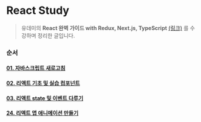 # React Study

> 유데미의 **React 완벽 가이드 with Redux, Next.js, TypeScript** [(링크)](https://www.udemy.com/share/105Csu3@ntZZ-q-lSoOeGdhWRHDxICZOgssnbiKSxDboDSi1anyj3swdgRocSWcjasAJ4e3QIA==/) 를 수강하며 정리한 글입니다.

### 순서

#### [01. 자바스크립트 새로고침](https://github.com/malgamlee/Study/tree/main/React/01.%20%EC%9E%90%EB%B0%94%EC%8A%A4%ED%81%AC%EB%A6%BD%ED%8A%B8%20%EC%83%88%EB%A1%9C%EA%B3%A0%EC%B9%A8)
#### [02. 리액트 기초 및 실습 컴포넌트](https://github.com/malgamlee/Study/tree/main/React/02.%20%EB%A6%AC%EC%95%A1%ED%8A%B8%20%EA%B8%B0%EC%B4%88%20%EB%B0%8F%20%EC%8B%A4%EC%8A%B5%20%EC%BB%B4%ED%8F%AC%EB%84%8C%ED%8A%B8)
#### [03. 리액트 state 및 이벤트 다루기](https://github.com/malgamlee/Study/tree/main/React/03.%20%EB%A6%AC%EC%95%A1%ED%8A%B8%20state%20%EB%B0%8F%20%EC%9D%B4%EB%B2%A4%ED%8A%B8%20%EB%8B%A4%EB%A3%A8%EA%B8%B0)

#### [24. 리액트 앱 애니메이션 만들기](https://github.com/malgamlee/Study/tree/main/React/24.%20%EB%A6%AC%EC%95%A1%ED%8A%B8%20%EC%95%B1%20%EC%95%A0%EB%8B%88%EB%A9%94%EC%9D%B4%EC%85%98%20%EB%A7%8C%EB%93%A4%EA%B8%B0)


